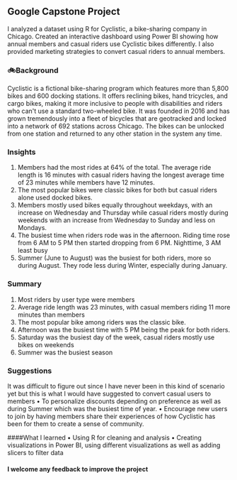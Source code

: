 ## Google Capstone Project
<ins></ins>
I analyzed a dataset using R for Cyclistic, a bike-sharing company in Chicago. Created an interactive dashboard using Power BI showing how annual members and casual riders use Cyclistic bikes differently. I also provided marketing strategies to convert casual riders to annual members.

 ### 🚲Background
Cyclistic is a fictional bike-sharing program which features more than 5,800 bikes and 600 docking stations. It offers reclining bikes, hand tricycles, and cargo bikes, making it more inclusive to people with disabilities and riders who can't use a standard two-wheeled bike. It was founded in 2016 and has grown tremendously into a fleet of bicycles that are geotracked and locked into a network of 692 stations across Chicago. The bikes can be unlocked from one station and returned to any other station in the system any time.

 
 ### Insights
1.	Members had the most rides at 64% of the total. The average ride length is 16 minutes with casual riders having the longest average time of 23 minutes while members have 12 minutes.
2.	The most popular bikes were classic bikes for both but casual riders alone used docked bikes.
3.	Members mostly used bikes equally throughout weekdays, with an increase on Wednesday and Thursday while casual riders mostly during weekends with an increase from Wednesday to Sunday and less on Mondays.
4.	The busiest time when riders rode was in the afternoon. Riding time rose from 6 AM to 5 PM then started dropping from 6 PM. Nighttime, 3 AM least busy
5.	Summer (June to August) was the busiest for both riders, more so during August. They rode less during Winter, especially during January.
<ins></ins>
 ### Summary
1.	Most riders by user type were members
2.	Average ride length was 23 minutes, with casual members riding 11 more minutes than members
3.	The most popular bike among riders was the classic bike.
4.	Afternoon was the busiest time with 5 PM being the peak for both riders.
5.	Saturday was the busiest day of the week, casual riders mostly use bikes on weekends
6.	Summer was the busiest season


 ### Suggestions
It was difficult to figure out since I have never been in this kind of scenario yet but this is what I would have suggested to convert casual users to members
•	To personalize discounts depending on preference as well as during Summer which was the busiest time of year.
•	Encourage new users to join by having members share their experiences of how Cyclistic has been for them to create a sense of community.


 ####What I learned
•	Using R for cleaning and analysis
•	Creating visualizations in Power BI, using different visualizations as well as adding slicers to filter data

 #### I welcome any feedback to improve the project

